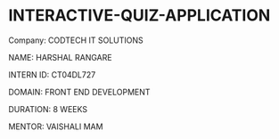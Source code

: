 # INTERACTIVE-QUIZ-APPLICATION

Company: CODTECH IT SOLUTIONS

NAME: HARSHAL RANGARE

INTERN ID: CT04DL727

DOMAIN: FRONT END DEVELOPMENT


DURATION: 8 WEEKS

MENTOR: VAISHALI MAM
